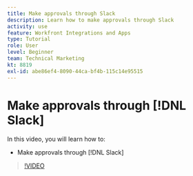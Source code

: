 ```yaml
---
title: Make approvals through Slack
description: Learn how to make approvals through Slack
activity: use
feature: Workfront Integrations and Apps
type: Tutorial
role: User
level: Beginner
team: Technical Marketing
kt: 8819
exl-id: abe86ef4-8090-44ca-bf4b-115c14e95515
---
```

# Make approvals through [!DNL Slack]

In this video, you will learn how to:

* Make approvals through [!DNL Slack]

>[!VIDEO](https://video.tv.adobe.com/v/335119/?quality=12)
